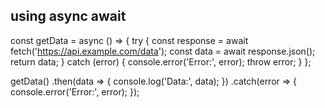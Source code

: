 ## using async await

const getData = async () => {
  try {
    const response = await fetch('https://api.example.com/data');
    const data = await response.json();
    return data;
  } catch (error) {
    console.error('Error:', error);
    throw error;
  }
};

getData()
  .then(data => {
    console.log('Data:', data);
  })
  .catch(error => {
    console.error('Error:', error);
  });
